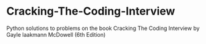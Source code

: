 # Cracking-The-Coding-Interview
Python solutions to problems on the book Cracking The Coding Interview by Gayle laakmann McDowell (6th Edition)
